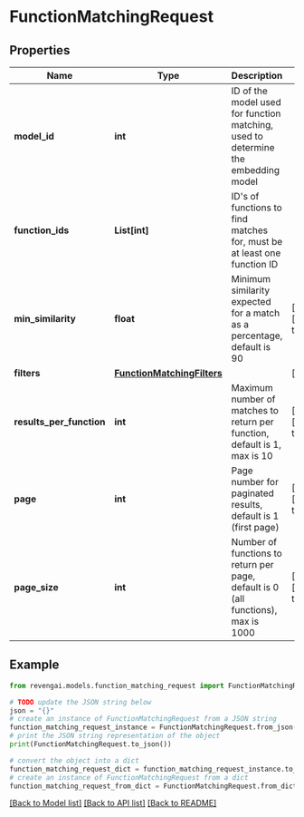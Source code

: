 # FunctionMatchingRequest


## Properties

Name | Type | Description | Notes
------------ | ------------- | ------------- | -------------
**model_id** | **int** | ID of the model used for function matching, used to determine the embedding model | 
**function_ids** | **List[int]** | ID&#39;s of functions to find matches for, must be at least one function ID | 
**min_similarity** | **float** | Minimum similarity expected for a match as a percentage, default is 90 | [optional] [default to 90.0]
**filters** | [**FunctionMatchingFilters**](FunctionMatchingFilters.md) |  | [optional] 
**results_per_function** | **int** | Maximum number of matches to return per function, default is 1, max is 10 | [optional] [default to 1]
**page** | **int** | Page number for paginated results, default is 1 (first page) | [optional] [default to 1]
**page_size** | **int** | Number of functions to return per page, default is 0 (all functions), max is 1000 | [optional] [default to 0]

## Example

```python
from revengai.models.function_matching_request import FunctionMatchingRequest

# TODO update the JSON string below
json = "{}"
# create an instance of FunctionMatchingRequest from a JSON string
function_matching_request_instance = FunctionMatchingRequest.from_json(json)
# print the JSON string representation of the object
print(FunctionMatchingRequest.to_json())

# convert the object into a dict
function_matching_request_dict = function_matching_request_instance.to_dict()
# create an instance of FunctionMatchingRequest from a dict
function_matching_request_from_dict = FunctionMatchingRequest.from_dict(function_matching_request_dict)
```
[[Back to Model list]](../README.md#documentation-for-models) [[Back to API list]](../README.md#documentation-for-api-endpoints) [[Back to README]](../README.md)


